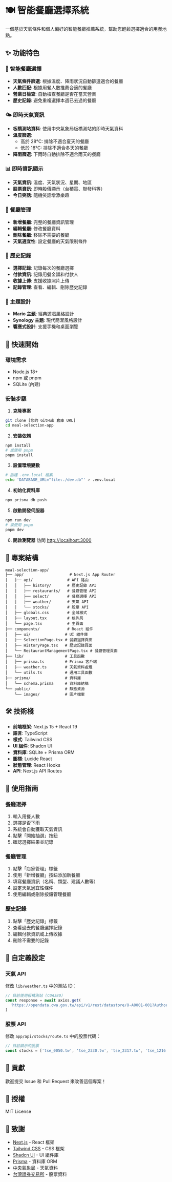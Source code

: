 # 🍽️ 智能餐廳選擇系統

一個基於天氣條件和個人偏好的智能餐廳推薦系統，幫助您輕鬆選擇適合的用餐地點。

## ✨ 功能特色

### 🎯 智能餐廳選擇
- **天氣條件篩選**: 根據溫度、降雨狀況自動篩選適合的餐廳
- **人數匹配**: 根據用餐人數推薦合適的餐廳
- **營業日檢查**: 自動檢查餐廳是否在當天營業
- **歷史記錄**: 避免重複選擇本週已去過的餐廳

### 🌤️ 即時天氣資訊
- **板橋測站資料**: 使用中央氣象局板橋測站的即時天氣資料
- **溫度篩選**: 
  - 高於 28°C: 排除不適合夏天的餐廳
  - 低於 18°C: 排除不適合冬天的餐廳
- **降雨篩選**: 下雨時自動排除不適合雨天的餐廳

### 📊 即時資訊顯示
- **天氣資訊**: 溫度、天氣狀況、星期、地區
- **股票資訊**: 即時股價顯示（台積電、聯發科等）
- **今日笑話**: 隨機笑話增添樂趣

### 🏪 餐廳管理
- **新增餐廳**: 完整的餐廳資訊管理
- **編輯餐廳**: 修改餐廳資料
- **刪除餐廳**: 移除不需要的餐廳
- **天氣適宜性**: 設定餐廳的天氣限制條件

### 📝 歷史記錄
- **選擇記錄**: 記錄每次的餐廳選擇
- **付款資訊**: 記錄用餐金額和付款人
- **收據上傳**: 支援收據照片上傳
- **記錄管理**: 查看、編輯、刪除歷史記錄

### 🎨 主題設計
- **Mario 主題**: 經典遊戲風格設計
- **Synology 主題**: 現代簡潔風格設計
- **響應式設計**: 支援手機和桌面瀏覽

## 🚀 快速開始

### 環境需求
- Node.js 18+ 
- npm 或 pnpm
- SQLite (內建)

### 安裝步驟

1. **克隆專案**
```bash
git clone [您的 GitHub 倉庫 URL]
cd meal-selection-app
```

2. **安裝依賴**
```bash
npm install
# 或使用 pnpm
pnpm install
```

3. **設置環境變數**
```bash
# 創建 .env.local 檔案
echo 'DATABASE_URL="file:./dev.db"' > .env.local
```

4. **初始化資料庫**
```bash
npx prisma db push
```

5. **啟動開發伺服器**
```bash
npm run dev
# 或使用 pnpm
pnpm dev
```

6. **開啟瀏覽器**
訪問 [http://localhost:3000](http://localhost:3000)

## 📁 專案結構

```
meal-selection-app/
├── app/                    # Next.js App Router
│   ├── api/               # API 路由
│   │   ├── history/       # 歷史記錄 API
│   │   ├── restaurants/   # 餐廳管理 API
│   │   ├── select/        # 餐廳選擇 API
│   │   ├── weather/       # 天氣 API
│   │   └── stocks/        # 股票 API
│   ├── globals.css        # 全域樣式
│   ├── layout.tsx         # 根佈局
│   └── page.tsx           # 主頁面
├── components/            # React 組件
│   ├── ui/               # UI 組件庫
│   ├── SelectionPage.tsx # 餐廳選擇頁面
│   ├── HistoryPage.tsx   # 歷史記錄頁面
│   └── RestaurantManagementPage.tsx # 餐廳管理頁面
├── lib/                  # 工具函數
│   ├── prisma.ts         # Prisma 客戶端
│   ├── weather.ts        # 天氣資料處理
│   └── utils.ts          # 通用工具函數
├── prisma/               # 資料庫
│   └── schema.prisma     # 資料庫結構
└── public/               # 靜態資源
    └── images/           # 圖片檔案
```

## 🛠️ 技術棧

- **前端框架**: Next.js 15 + React 19
- **語言**: TypeScript
- **樣式**: Tailwind CSS
- **UI 組件**: Shadcn UI
- **資料庫**: SQLite + Prisma ORM
- **圖標**: Lucide React
- **狀態管理**: React Hooks
- **API**: Next.js API Routes

## 📱 使用指南

### 餐廳選擇
1. 輸入用餐人數
2. 選擇是否下雨
3. 系統會自動獲取天氣資訊
4. 點擊「開始抽選」按鈕
5. 確認選擇結果並記錄

### 餐廳管理
1. 點擊「店家管理」標籤
2. 使用「新增餐廳」按鈕添加新餐廳
3. 填寫餐廳資訊（名稱、類型、建議人數等）
4. 設定天氣適宜性條件
5. 使用編輯或刪除按鈕管理餐廳

### 歷史記錄
1. 點擊「歷史記錄」標籤
2. 查看過去的餐廳選擇記錄
3. 編輯付款資訊或上傳收據
4. 刪除不需要的記錄

## 🔧 自定義設定

### 天氣 API
修改 `lib/weather.ts` 中的測站 ID：
```typescript
// 目前使用板橋測站 (C0AJ80)
const response = await axios.get(
  'https://opendata.cwa.gov.tw/api/v1/rest/datastore/O-A0001-001?Authorization=YOUR_API_KEY&format=JSON&StationId=C0AJ80'
)
```

### 股票 API
修改 `app/api/stocks/route.ts` 中的股票代碼：
```typescript
// 目前顯示的股票
const stocks = ['tse_0050.tw', 'tse_2330.tw', 'tse_2317.tw', 'tse_1216.tw', 'otc_6547.tw', 'otc_6180.tw']
```

## 🤝 貢獻

歡迎提交 Issue 和 Pull Request 來改善這個專案！

## 📄 授權

MIT License

## 🙏 致謝

- [Next.js](https://nextjs.org/) - React 框架
- [Tailwind CSS](https://tailwindcss.com/) - CSS 框架
- [Shadcn UI](https://ui.shadcn.com/) - UI 組件庫
- [Prisma](https://www.prisma.io/) - 資料庫 ORM
- [中央氣象局](https://www.cwb.gov.tw/) - 天氣資料
- [台灣證券交易所](https://www.twse.com.tw/) - 股票資料

